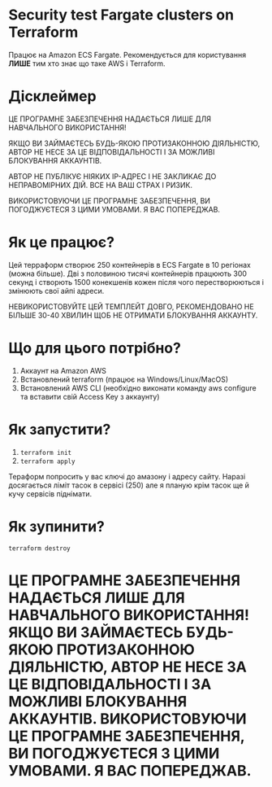 # Security test Fargate clusters on Terraform

Працює на Amazon ECS Fargate. Рекомендується для користування **ЛИШЕ** тим хто знає що таке AWS і Terraform.
# Дісклеймер
ЦЕ ПРОГРАМНЕ ЗАБЕЗПЕЧЕННЯ НАДАЄТЬСЯ ЛИШЕ ДЛЯ НАВЧАЛЬНОГО ВИКОРИСТАННЯ! 

ЯКЩО ВИ ЗАЙМАЄТЕСЬ БУДЬ-ЯКОЮ ПРОТИЗАКОННОЮ ДІЯЛЬНІСТЮ, АВТОР НЕ НЕСЕ ЗА ЦЕ ВІДПОВІДАЛЬНОСТІ І ЗА МОЖЛИВІ БЛОКУВАННЯ АККАУНТІВ.

АВТОР НЕ ПУБЛІКУЄ НІЯКИХ IP-АДРЕС І НЕ ЗАКЛИКАЄ ДО НЕПРАВОМІРНИХ ДІЙ. ВСЕ НА ВАШ СТРАХ І РИЗИК.

ВИКОРИСТОВУЮЧИ ЦЕ ПРОГРАМНЕ ЗАБЕЗПЕЧЕННЯ, ВИ ПОГОДЖУЄТЕСЯ З ЦИМИ УМОВАМИ. Я ВАС ПОПЕРЕДЖАВ.

# Як це працює?
Цей терраформ створює 250 контейнерів в ECS Fargate в 10 регіонах (можна більше). Дві з половиною тисячі контейнерів працюють 300 секунд і створють 1500 конекшенів кожен після чого перестворюються і змінюють свої айпі адреси.

НЕВИКОРИСТОВУЙТЕ ЦЕЙ ТЕМПЛЕЙТ ДОВГО, РЕКОМЕНДОВАНО НЕ БІЛЬШЕ 30-40 ХВИЛИН ЩОБ НЕ ОТРИМАТИ БЛОКУВАННЯ АККАУНТУ.

# Що для цього потрібно?
1. Аккаунт на Amazon AWS
2. Встановлений terraform (працює на Windows/Linux/MacOS)
3. Встановлений AWS CLI (необхідно виконати команду aws configure та вставити свій Access Key з аккаунту)

# Як запустити?
1. ``terraform init``
2. ``terraform apply``

Тераформ попросить у вас ключі до амазону і адресу сайту. Наразі досягається ліміт тасок в сервісі (250) але я планую крім тасок ще й кучу сервісів піднімати.

# Як зупинити?
``terraform destroy``

# ЦЕ ПРОГРАМНЕ ЗАБЕЗПЕЧЕННЯ НАДАЄТЬСЯ ЛИШЕ ДЛЯ НАВЧАЛЬНОГО ВИКОРИСТАННЯ! ЯКЩО ВИ ЗАЙМАЄТЕСЬ БУДЬ-ЯКОЮ ПРОТИЗАКОННОЮ ДІЯЛЬНІСТЮ, АВТОР НЕ НЕСЕ ЗА ЦЕ ВІДПОВІДАЛЬНОСТІ І ЗА МОЖЛИВІ БЛОКУВАННЯ АККАУНТІВ. ВИКОРИСТОВУЮЧИ ЦЕ ПРОГРАМНЕ ЗАБЕЗПЕЧЕННЯ, ВИ ПОГОДЖУЄТЕСЯ З ЦИМИ УМОВАМИ. Я ВАС ПОПЕРЕДЖАВ.